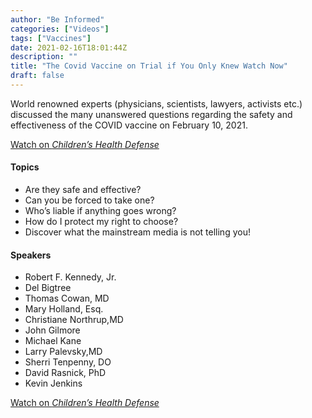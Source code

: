 ```yaml
---
author: "Be Informed"
categories: ["Videos"]
tags: ["Vaccines"]
date: 2021-02-16T18:01:44Z
description: ""
title: "The Covid Vaccine on Trial if You Only Knew Watch Now"
draft: false
---
```


World renowned experts (physicians,  scientists, lawyers, activists etc.) discussed the many unanswered  questions regarding the safety and effectiveness of the COVID vaccine on February 10, 2021.

[Watch on *Children’s Health Defense*](https://childrenshealthdefense.org/webinar/the-covid-vaccine-on-trial-if-you-only-knew-watch-now/)

#### Topics

- Are they safe and effective?
- Can you be forced to take one?
- Who’s liable if anything goes wrong?
- How do I protect my right to choose?
- Discover what the mainstream media is not telling you!

#### Speakers

- Robert F. Kennedy, Jr.
- Del Bigtree
- Thomas Cowan, MD
- Mary Holland, Esq.
- Christiane Northrup,MD
- John Gilmore
- Michael Kane
- Larry Palevsky,MD
- Sherri Tenpenny, DO
- David Rasnick, PhD
- Kevin Jenkins

[Watch on *Children’s Health Defense*](https://childrenshealthdefense.org/webinar/the-covid-vaccine-on-trial-if-you-only-knew-watch-now/)


